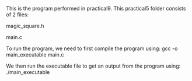 This is the program performed in practical9. This practical5 folder consists of 2 files:

magic_square.h

main.c

To run the program, we need to first compile the program using: gcc -o main_executable main.c

We then run the executable file to get an output from the program using: ./main_executable
